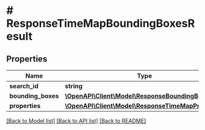 # # ResponseTimeMapBoundingBoxesResult

## Properties

Name | Type | Description | Notes
------------ | ------------- | ------------- | -------------
**search_id** | **string** |  | 
**bounding_boxes** | [**\OpenAPI\Client\Model\ResponseBoundingBox[]**](ResponseBoundingBox.md) |  | 
**properties** | [**\OpenAPI\Client\Model\ResponseTimeMapProperties**](ResponseTimeMapProperties.md) |  | 

[[Back to Model list]](../../README.md#documentation-for-models) [[Back to API list]](../../README.md#documentation-for-api-endpoints) [[Back to README]](../../README.md)


